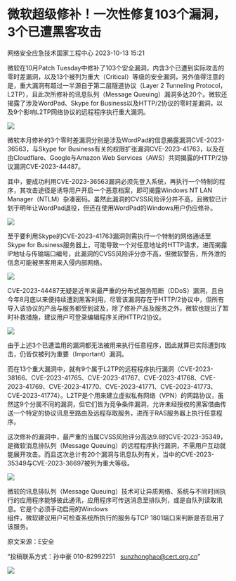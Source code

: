 #  微软超级修补！一次性修复103个漏洞，3个已遭黑客攻击   
 网络安全应急技术国家工程中心   2023-10-13 15:21  
  
微软在10月Patch Tuesday中修补了103个安全漏洞，内含3个已遭到实际攻击的零时差漏洞，以及13个被列为重大（Critical）等级的安全漏洞，另外值得注意的是，重大漏洞有超过一半源自于第二层隧道协议（Layer 2 Tunneling Protocol，L2TP），且此次所修补的讯息队列（Message Queuing）漏洞多达20个。微软还揭露了涉及WordPad、Skype for Business以及HTTP/2协议的零时差漏洞，以及9个影响L2TP网络协议的远程程序执行重大漏洞。  
  
![](https://mmbiz.qpic.cn/sz_mmbiz_jpg/QmbJGbR2j6xa5DSYlh3aaebY5shYFzFHJYBvxvBbs1rRlibjIPZCiaSCjibtwKLUU3TCG6mcTDZGrcUxPWQTc9x0A/640?wx_fmt=jpeg&wxfrom=5&wx_lazy=1&wx_co=1 "")  
  
微软本月修补的3个零时差漏洞分别是涉及WordPad的信息揭露漏洞CVE-2023-36563，与Skype for Business有关的权限扩张漏洞CVE-2023-41763，以及在由Cloudflare、Google与Amazon Web Services（AWS）共同揭露的HTTP/2协议漏洞CVE-2023-44487。  
  
其中，要成功利用CVE-2023-36563漏洞必须先登入系统，再执行一个特制的程序，其攻击途径是诱导用户开启一个恶意档案，即可揭露Windows NT LAN Manager（NTLM）杂凑密码。虽然此漏洞的CVSS风险评分并不高，且微软已计划于明年让WordPad退役，但还在使用WordPad的Windows用户仍应修补。  
  
![](https://mmbiz.qpic.cn/sz_mmbiz_png/QmbJGbR2j6xa5DSYlh3aaebY5shYFzFHMDgFnTKTSu5w6xCO9gdtv0Lb1iaUQ2O2FxKmFdFYOp4EtFdQRSiabVDA/640?wx_fmt=png&wxfrom=5&wx_lazy=1&wx_co=1 "")  
  
至于要利用Skype的CVE-2023-41763漏洞则需执行一个特制的网络通话至Skype for Business服务器上，可能导致一个对任意地址的HTTP请求，进而揭露IP地址与传输端口编号，此漏洞的CVSS风险评分亦不高，但微软警告，所外泄的信息可能被黑客用来入侵内部网络。  
  
![](https://mmbiz.qpic.cn/sz_mmbiz_png/QmbJGbR2j6xa5DSYlh3aaebY5shYFzFHSt46BxhypqibnaXZqyw8A1wwyV6Q5TWY1icbLTlnWc78ML0iaNbtuW0icw/640?wx_fmt=png&wxfrom=5&wx_lazy=1&wx_co=1 "")  
  
CVE-2023-44487无疑是近年来最严重的分布式服务阻断（DDoS）漏洞，且自今年8月底以来便持续遭到黑客利用，尽管该漏洞存在于HTTP/2协议中，但所有导入该协议的产品与服务都受到波及，除了修补产品及服务之外，微软也提出了暂时补救措施，建议用户可登录编辑程序关闭HTTP/2协议。  
  
![](https://mmbiz.qpic.cn/sz_mmbiz_png/QmbJGbR2j6xa5DSYlh3aaebY5shYFzFHhcmA1xFxxhicB91LLTibJ5WgEoxmwibpq0j2iaKdwlP5zDI8ILiaIL3FGXg/640?wx_fmt=png&wxfrom=5&wx_lazy=1&wx_co=1 "")  
  
由于上述3个已遭滥用的漏洞都无法被用来执行任意程序，因此就算已实际遭到攻击，仍皆仅被列为重要（Important）漏洞。  
  
而在13个重大漏洞中，就有9个属于L2TP的远程程序执行漏洞（CVE-2023-38166、CVE-2023-41765、CVE-2023-41767、CVE-2023-41768、CVE-2023-41769、CVE-2023-41770、CVE-2023-41771、CVE-2023-41773、CVE-2023-41774）。L2TP是个用来建立虚拟私有网络（VPN）的网路协议，虽然这9个分属不同的漏洞，但它们皆为竞争条件漏洞，允许未经授权的黑客借由传送一个特定的协议讯息至路由及远程存取服务，进而于RAS服务器上执行任意程序。  
  
这次修补的漏洞中，最严重的当属CVSS风险评分高达9.8的CVE-2023-35349，是微软消息排队列（Message Queuing）的远程程序执行漏洞，不需用户互动就能展开攻击。而且这次总计有20个漏洞与讯息队列有关，当中的CVE-2023-35349与CVE-2023-36697被列为重大等级。  
  
![](https://mmbiz.qpic.cn/sz_mmbiz_png/QmbJGbR2j6xa5DSYlh3aaebY5shYFzFH4HzD58QIvwEhN27p6aGXHSawia7vyFlE6Dqpms81grI6FcxUy6eO30A/640?wx_fmt=png&wxfrom=5&wx_lazy=1&wx_co=1 "")  
  
微软的讯息排队列（Message Queuing）技术可让异质网络、系统与不同时间执行的应用程序能够彼此通讯，应用程序可传送消息至排队列，或是自队列读取讯息。它是个必须手动启用的Windows  
组件，微软建议用户可检查系统所执行的服务与TCP 1801端口来判断是否启用了该服务。  
  
  
  
原文来源：E安全  
  
“投稿联系方式：孙中豪 010-82992251   sunzhonghao@cert.org.cn”  
  
![](https://mmbiz.qpic.cn/mmbiz_jpg/GoUrACT176n1NvL0JsVSB8lNDX2FCGZjW0HGfDVnFao65ic4fx6Rv4qylYEAbia4AU3V2Zz801UlicBcLeZ6gS6tg/640?wx_fmt=jpeg&wxfrom=5&wx_lazy=1&wx_co=1 "")  
  
  
